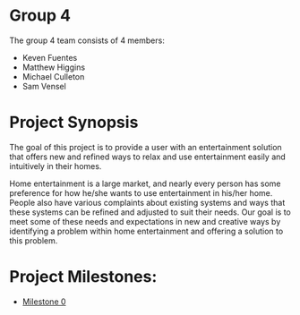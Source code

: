 # Group 4

The group 4 team consists of 4 members:

- Keven Fuentes
- Matthew Higgins
- Michael Culleton
- Sam Vensel

# Project Synopsis

The goal of this project is to provide a user with an entertainment solution that offers new and refined ways to relax and use entertainment easily and intuitively in their homes. 

Home entertainment is a large market, and nearly every person has some preference for how he/she wants to use entertainment in his/her home. People also have various complaints about existing systems and ways that these systems can be refined and adjusted to suit their needs. Our goal is to meet some of these needs and expectations in new and creative ways by identifying a problem within home entertainment and offering a solution to this problem.

# Project Milestones:

- [Milestone 0](https://vextor22.github.io/CPSC414GroupProject/Group4_Milestone_0.pdf)
